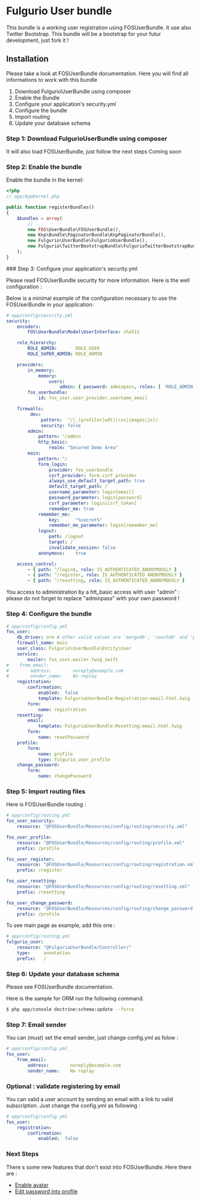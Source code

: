 Fulgurio User bundle
========================

This bundle is a working user registration using FOSUserBundle. It use also
Twitter Bootstrap.
This bundle will be a bootstrap for your futur development, just fork it !

## Installation

Please take a look at FOSUserBundle documentation. Here you will find all
informations to work with this bundle

1. Download FulgurioUserBundle using composer
2. Enable the Bundle
3. Configure your application's security.yml
4. Configure the bundle
5. Import routing
6. Update your database schema

### Step 1: Download FulgurioUserBundle using composer

It will also load FOSUserBundle, just follow the next steps
Coming soon

### Step 2: Enable the bundle

Enable the bundle in the kernel:

``` php
<?php
// app/AppKernel.php

public function registerBundles()
{
    $bundles = array(
        // ...
        new FOS\UserBundle\FOSUserBundle(),
        new Knp\Bundle\PaginatorBundle\KnpPaginatorBundle(),
        new Fulgurio\UserBundle\FulgurioUserBundle(),
        new Fulgurio\TwitterBootstrapBundle\FulgurioTwitterBootstrapBundle()
    );
}
```

### Step 3: Configure your application's security.yml

Please read FOSUserBundle security for more information. Here is the well
configuration :

Below is a minimal example of the configuration necessary to use the
FOSUserBundle in your application:

``` yaml
# app/config/security.yml
security:
    encoders:
        FOS\UserBundle\Model\UserInterface: sha512

    role_hierarchy:
        ROLE_ADMIN:       ROLE_USER
        ROLE_SUPER_ADMIN: ROLE_ADMIN

    providers:
        in_memory:
            memory:
                users:
                    admin: { password: adminpass, roles: [ 'ROLE_ADMIN' ] }
        fos_userbundle:
            id: fos_user.user_provider.username_email

    firewalls:
         dev:
             pattern:  ^/(_(profiler|wdt)|css|images|js)/
             security: false
        admin:
            pattern: ^/admin
            http_basic:
                realm: "Secured Demo Area"
        main:
            pattern: ^/
            form_login:
                provider: fos_userbundle
                csrf_provider: form.csrf_provider
                always_use_default_target_path: true
                default_target_path: /
                username_parameter: login[email]
                password_parameter: login[password]
                csrf_parameter: login[csrf_token]
                remember_me: true
            remember_me:
                key:      "%secret%"
                remember_me_parameter: login[remember_me]
            logout:
                path: /logout
                target: /
                invalidate_session: false
            anonymous:    true

    access_control:
        - { path: ^/login$, role: IS_AUTHENTICATED_ANONYMOUSLY }
        - { path: ^/register, role: IS_AUTHENTICATED_ANONYMOUSLY }
        - { path: ^/resetting, role: IS_AUTHENTICATED_ANONYMOUSLY }
```

You access to administration by a htt_basic access with user "admin" : please
do not forget to replace "adminpass" with your own password !

### Step 4: Configure the bundle

``` yaml
# app/config/config.yml
fos_user:
    db_driver: orm # other valid values are 'mongodb', 'couchdb' and 'propel'
    firewall_name: main
    user_class: Fulgurio\UserBundle\Entity\User
    service:
        mailer: fos_user.mailer.twig_swift
#    from_email:
#        address:        noreply@example.com
#        sender_name:    No replay
    registration:
        confirmation:
            enabled:  false
            template: FulgurioUserBundle:Registration:email.html.twig
        form:
            name: registration
    resetting:
        email:
            template: FulgurioUserBundle:Resetting:email.html.twig
        form:
            name: resetPassword
    profile:
        form:
            name: profile
            type: fulgurio_user_profile
    change_password:
        form:
            name: changePassword
```

### Step 5: Import routing files

Here is FOSUserBundle routing :

``` yaml
# app/config/routing.yml
fos_user_security:
    resource: "@FOSUserBundle/Resources/config/routing/security.xml"

fos_user_profile:
    resource: "@FOSUserBundle/Resources/config/routing/profile.xml"
    prefix: /profile

fos_user_register:
    resource: "@FOSUserBundle/Resources/config/routing/registration.xml"
    prefix: /register

fos_user_resetting:
    resource: "@FOSUserBundle/Resources/config/routing/resetting.xml"
    prefix: /resetting

fos_user_change_password:
    resource: "@FOSUserBundle/Resources/config/routing/change_password.xml"
    prefix: /profile
```

To see main page as example, add this one :

``` yaml
# app/config/routing.yml
fulgurio_user:
    resource: "@FulgurioUserBundle/Controller/"
    type:     annotation
    prefix:   /
```

### Step 6: Update your database schema

Please see FOSUserBundle documentation.

Here is the sample for ORM run the following command.

``` bash
$ php app/console doctrine:schema:update --force
```


### Step 7: Email sender

You can (must) set the email sender, just change config.yml as folow :

``` yaml
# app/config/config.yml
fos_user:
    from_email:
        address:        noreply@example.com
        sender_name:    No replay
```

### Optional : validate registering by email

You can valid a user account by sending an email with a link to valid
subscription. Just change the config.yml as following :
``` yaml
# app/config/config.yml
fos_user:
    registration:
        confirmation:
            enabled:  false
```



### Next Steps
There s some new features that don't exist into FOSUserBundle. Here there are :

- [Enable avatar](enable_avatar.md)
- [Edit password into profile](edit_password_into_profile.md)




